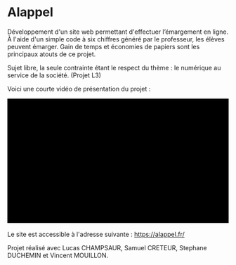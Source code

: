 # Alappel

Développement d'un site web permettant d'effectuer l’émargement en ligne. À l'aide d'un simple code à six chiffres généré par le professeur, les élèves peuvent émarger. Gain de temps et économies de papiers sont les principaux atouts de ce projet.

Sujet libre, la seule contrainte étant le respect du thème : le numérique au service de la société. (Projet L3)

Voici une courte vidéo de présentation du projet :

![](https://github.com/LucasPECH/Alappel/blob/master/video.gif)

Le site est accessible à l'adresse suivante : https://alappel.fr/

Projet réalisé avec Lucas CHAMPSAUR, Samuel CRETEUR, Stephane DUCHEMIN et Vincent MOUILLON.
